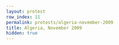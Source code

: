 ```yaml
---
layout: protest
row_index: 11
permalink: protests/algeria-november-2009
title: Algeria, November 2009
hidden: true
---
```


